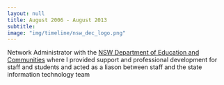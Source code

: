 ```yaml
---
layout: null
title: August 2006 - August 2013
subtitle:
image: "img/timeline/nsw_dec_logo.png"
---
```

Network Administrator with the [NSW Department of Education and Communities](http://www.dec.nsw.gov.au/) where I provided support and professional development for staff and students and acted as a liason between staff and the state information technology team